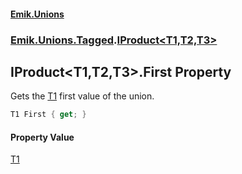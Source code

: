 #### [Emik.Unions](index.md 'index')
### [Emik.Unions.Tagged](Emik.Unions.Tagged.md 'Emik.Unions.Tagged').[IProduct&lt;T1,T2,T3&gt;](IProduct{T1,T2,T3}.md 'Emik.Unions.Tagged.IProduct<T1,T2,T3>')

## IProduct<T1,T2,T3>.First Property

Gets the [T1](IProduct{T1,T2,T3}.md#Emik.Unions.Tagged.IProduct_T1,T2,T3_.T1 'Emik.Unions.Tagged.IProduct<T1,T2,T3>.T1') first value of the union.

```csharp
T1 First { get; }
```

#### Property Value
[T1](IProduct{T1,T2,T3}.md#Emik.Unions.Tagged.IProduct_T1,T2,T3_.T1 'Emik.Unions.Tagged.IProduct<T1,T2,T3>.T1')